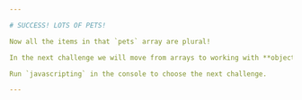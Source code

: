 ```yaml
---

# SUCCESS! LOTS OF PETS!

Now all the items in that `pets` array are plural!

In the next challenge we will move from arrays to working with **objects**.

Run `javascripting` in the console to choose the next challenge.

---
```

